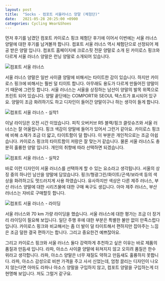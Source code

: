 ```yaml
---
layout: post
title:  "Socks - 컴포트 서울러너스 양말 (체험단)"
date:   2021-05-28 20:25:00 +0900
categories: Cycling Wear&Shoes
---
```

먼저 후기를 남겼던 컴포트 카이로스 핑크 체험단 후기에 이어서 이번에는 서울 러너스 양말에 대한 후기를 남겨볼까 합니다. 컴포트 서울 러너스 역시 체험단으로 선정되어 제공 받은 양말 입니다. 컴포트 홈페이지에 크로스핏 전문 양말로 소개 된 카이로스 핑크와 다르게 서울 러너스 양말은 런닝 양말로 소개되어 있습니다.



![컴포트 서울 러너스](https://img1.daumcdn.net/thumb/R1280x0/?scode=mtistory2&fname=https%3A%2F%2Fblog.kakaocdn.net%2Fdn%2FeFM734%2FbtrvF9UcHsM%2FGE1t4k37IFQ7gqPhrLbIkK%2Fimg.jpg)



서울 러너스 양말은 일반 사이클 양말에 비해서는 타이트한 감이 있습니다. 하지만 카이로스 핑크에 비해서는 훨씬 덜 티이트 합니다. 아무래도 용도가 다르게 만들어진 양말이기 때문에 그런듯 합니다. 서울 러너스는 서울을 상징하는 남산이 양말의 발목 위쪽으로 프린트 되어 있습니다. 양말 끝단에는 COMPORT와 SEOUL 텍스트가 표시되어 있구요. 양말이 조금 화려하기도 하고 디자인이 들어간 양말이구나 하는 생각이 들게 합니다.



![컴포트 서울 러너스 - 실착1](https://img1.daumcdn.net/thumb/R1280x0/?scode=mtistory2&fname=https%3A%2F%2Fblog.kakaocdn.net%2Fdn%2FdcwnBd%2FbtrvHZXStjM%2FzsIRvx7vBj5SW3wuDsw6zk%2Fimg.jpg)



이날 라이딩은 오전 시간 이었습니다. 피직 오버커브 R5 블랙/핑크 클릿슈즈와 서울 러너스는 잘 어울립니다. 핑크 색감이 양말에 들어가 있어서 그런거 같아요. 카이로스 핑크에 비해 소재가 조금 더 얇고, 타이트함이 덜 합니다. 이 부분은 개인적으로는 조금 아쉽습니다. 카이로스 핑크의 타이트함이 저랑은 잘 맞는거 같습니다. 물론 서울 러너스도 충분히 훌륭한 양말 입니다. 개인의 취향에 따라 선택하면 되겠습니다.



![컴포트 서울 러너스 - 실착2](https://img1.daumcdn.net/thumb/R1280x0/?scode=mtistory2&fname=https%3A%2F%2Fblog.kakaocdn.net%2Fdn%2FcE9XsB%2FbtrvDQVw07R%2FnKHYO01E6mUMLhhBdJAyW0%2Fimg.jpg)



바로 이런 디자인이 서울 러너스를 선택하게 할 수 있는 요소라고 생각됩니다. 서울의 상징 중의 하나인 남산을 양말에 담았습니다. 핑크/형광그린/화이트/곤색/보라색 등의 색상을 화려하고도 멋드러지게 사용 하였습니다. 유사하지만 색상은 다른 제주 러너스, 부산 러너스 양말에 대한 시리즈물에 대한 구매 욕구도 생깁니다. 아마 제주 러너스, 부산 러너스는 자비로 구매할듯 합니다.



![컴포트 서울 러너스 - 라이딩](https://img1.daumcdn.net/thumb/R1280x0/?scode=mtistory2&fname=https%3A%2F%2Fblog.kakaocdn.net%2Fdn%2FxDtXl%2FbtrvE3NFP4D%2FKKHPMJWRRE6TYI1Ku9OCNK%2Fimg.jpg)



서울 러너스와 70 km 가량 라이딩을 했습니다. 서울 러너스에 대한 평가는 조금 더 장거리 라이딩이 필요해 보입니다. 일단 주행 후에 대한 부분은 특별한 불만 없이 만족스럽다 입니다. 카이로스 핑크와 비교해서는 좀 더 발이 덜 타이트해서 편하지만 잡아주는 느낌은 조금 덜한 결국 편하기는 합니다. 그리고 중요한건 예쁘잖아요.

그리고 카이로스 핑크와 서울 러너스 둘다 강력하게 추천하고 싶은 이유는 바로 제품의 품질과 만듬새 입니다. 라파, 아소스 사이클 양말에 뒤쳐지지 않고 오히려 품질은 한수 위라고 생각합니다. 라파, 아소스 양말은 너무 재질도 약하고 만듬새도 훌륭하지 못합니다. 라파, 아소스 감성으로 비싼 가격을 주고 사서 신었는데, 엄청 끌리는 디자인이 나오지 않는다면 아마도 라파나 아소스 양말을 구입하지 않고, 컴포트 양말을 구입하는게 더 현명해 보입니다. 저도 그럴거 같구요.


